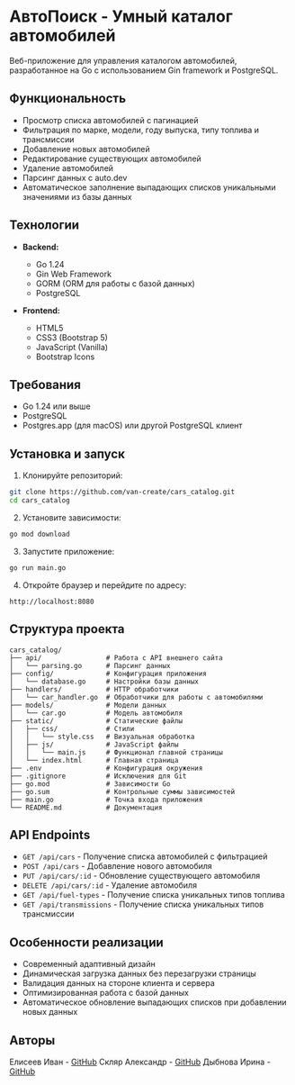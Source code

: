 # АвтоПоиск - Умный каталог автомобилей

Веб-приложение для управления каталогом автомобилей, разработанное на Go с использованием Gin framework и PostgreSQL.

## Функциональность

- Просмотр списка автомобилей с пагинацией
- Фильтрация по марке, модели, году выпуска, типу топлива и трансмиссии
- Добавление новых автомобилей
- Редактирование существующих автомобилей
- Удаление автомобилей
- Парсинг данных с auto.dev
- Автоматическое заполнение выпадающих списков уникальными значениями из базы данных

## Технологии

- **Backend:**
  - Go 1.24
  - Gin Web Framework
  - GORM (ORM для работы с базой данных)
  - PostgreSQL

- **Frontend:**
  - HTML5
  - CSS3 (Bootstrap 5)
  - JavaScript (Vanilla)
  - Bootstrap Icons

## Требования

- Go 1.24 или выше
- PostgreSQL
- Postgres.app (для macOS) или другой PostgreSQL клиент

## Установка и запуск

1. Клонируйте репозиторий:
```bash
git clone https://github.com/van-create/cars_catalog.git
cd cars_catalog
```

2. Установите зависимости:
```bash
go mod download
```

3. Запустите приложение:
```bash
go run main.go
```

4. Откройте браузер и перейдите по адресу:
```
http://localhost:8080
```

## Структура проекта

```
cars_catalog/
├── api/                # Работа с API внешнего сайта
│   └── parsing.go      # Парсинг данных
├── config/             # Конфигурация приложения
│   └── database.go     # Настройки базы данных
├── handlers/           # HTTP обработчики
│   └── car_handler.go  # Обработчики для работы с автомобилями
├── models/             # Модели данных
│   └── car.go          # Модель автомобиля
├── static/             # Статические файлы
│   ├── css/            # Стили
│   │   └── style.css   # Визуальная обработка
│   ├── js/             # JavaScript файлы
│   │   └── main.js     # Функционал главной страницы
│   └── index.html      # Главная страница
├── .env                # Конфигурация окружения
├── .gitignore          # Исключения для Git
├── go.mod              # Зависимости Go
├── go.sum              # Контрольные суммы зависимостей
├── main.go             # Точка входа приложения
└── README.md           # Документация
```

## API Endpoints

- `GET /api/cars` - Получение списка автомобилей с фильтрацией
- `POST /api/cars` - Добавление нового автомобиля
- `PUT /api/cars/:id` - Обновление существующего автомобиля
- `DELETE /api/cars/:id` - Удаление автомобиля
- `GET /api/fuel-types` - Получение списка уникальных типов топлива
- `GET /api/transmissions` - Получение списка уникальных типов трансмиссии

## Особенности реализации

- Современный адаптивный дизайн
- Динамическая загрузка данных без перезагрузки страницы
- Валидация данных на стороне клиента и сервера
- Оптимизированная работа с базой данных
- Автоматическое обновление выпадающих списков при добавлении новых данных

## Авторы

Елисеев Иван - [GitHub](https://github.com/van-create)
Скляр Александр - [GitHub](https://github.com/Lokichisan)
Дыбнова Ирина - [GitHub](https://github.com/CrazyCucumber1337)